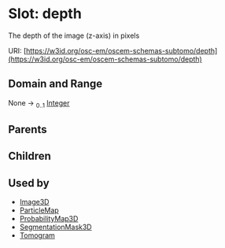 
# Slot: depth

The depth of the image (z-axis) in pixels

URI: [https://w3id.org/osc-em/oscem-schemas-subtomo/depth](https://w3id.org/osc-em/oscem-schemas-subtomo/depth)


## Domain and Range

None &#8594;  <sub>0..1</sub> [Integer](types/Integer.md)

## Parents


## Children


## Used by

 * [Image3D](Image3D.md)
 * [ParticleMap](ParticleMap.md)
 * [ProbabilityMap3D](ProbabilityMap3D.md)
 * [SegmentationMask3D](SegmentationMask3D.md)
 * [Tomogram](Tomogram.md)
